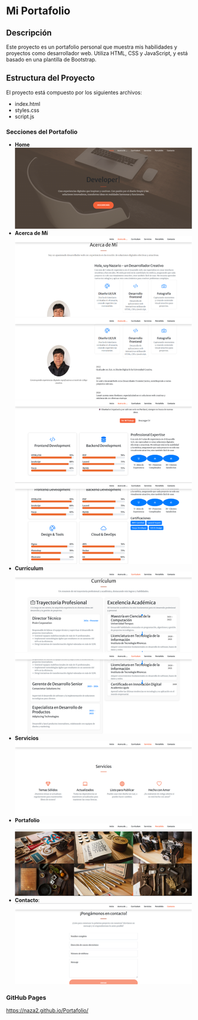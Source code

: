 # Mi Portafolio

## Descripción
Este proyecto es un portafolio personal que muestra mis habilidades y proyectos como desarrollador web. Utiliza HTML, CSS y JavaScript, y está basado en una plantilla de Bootstrap.

## Estructura del Proyecto
El proyecto está compuesto por los siguientes archivos:
- index.html
- styles.css
- script.js

### Secciones del Portafolio
- **Home**
![Captura de Pantalla del Portafolio](https://github.com/naza2/Portafolio/blob/ead3313eb59e77c9b99531c7087c157f506bb7ad/Captura%20de%20pantalla%202025-07-07%20085443.png)
- **Acerca de Mí**
![Captura de Pantalla del Portafolio](https://github.com/naza2/Portafolio/blob/ead3313eb59e77c9b99531c7087c157f506bb7ad/Captura%20de%20pantalla%202025-07-07%20085505.png)
![Captura de Pantalla del Portafolio](https://github.com/naza2/Portafolio/blob/80f9d3b295b53018fc480f2b7f776d9fabc17df8/Captura%20de%20pantalla%202025-07-07%20091544.png)
![Captura de Pantalla del Portafolio](https://github.com/naza2/Portafolio/blob/ead3313eb59e77c9b99531c7087c157f506bb7ad/Captura%20de%20pantalla%202025-07-07%20085539.png)
![Captura de Pantalla del Portafolio](https://github.com/naza2/Portafolio/blob/ead3313eb59e77c9b99531c7087c157f506bb7ad/Captura%20de%20pantalla%202025-07-07%20085603.png)
- **Currículum**
![Captura de Pantalla del Portafolio](https://github.com/naza2/Portafolio/blob/ead3313eb59e77c9b99531c7087c157f506bb7ad/Captura%20de%20pantalla%202025-07-07%20085622.png)
![Captura de Pantalla del Portafolio](https://github.com/naza2/Portafolio/blob/ead3313eb59e77c9b99531c7087c157f506bb7ad/Captura%20de%20pantalla%202025-07-07%20085640.png)
- **Servicios**
![Captura de Pantalla del Portafolio](https://github.com/naza2/Portafolio/blob/ead3313eb59e77c9b99531c7087c157f506bb7ad/Captura%20de%20pantalla%202025-07-07%20085721.png)
- **Portafolio**
![Captura de Pantalla del Portafolio](https://github.com/naza2/Portafolio/blob/ead3313eb59e77c9b99531c7087c157f506bb7ad/Captura%20de%20pantalla%202025-07-07%20085739.png)
- **Contacto**:
![Captura de Pantalla del Portafolio](https://github.com/naza2/Portafolio/blob/ead3313eb59e77c9b99531c7087c157f506bb7ad/Captura%20de%20pantalla%202025-07-07%20085807.png)
### GitHub Pages
https://naza2.github.io/Portafolio/
